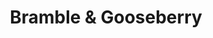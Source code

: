 ---
title: "Bramble & Gooseberry"
url: /burford/bramble-and-gooseberry-high-street/
shop: houseware
---